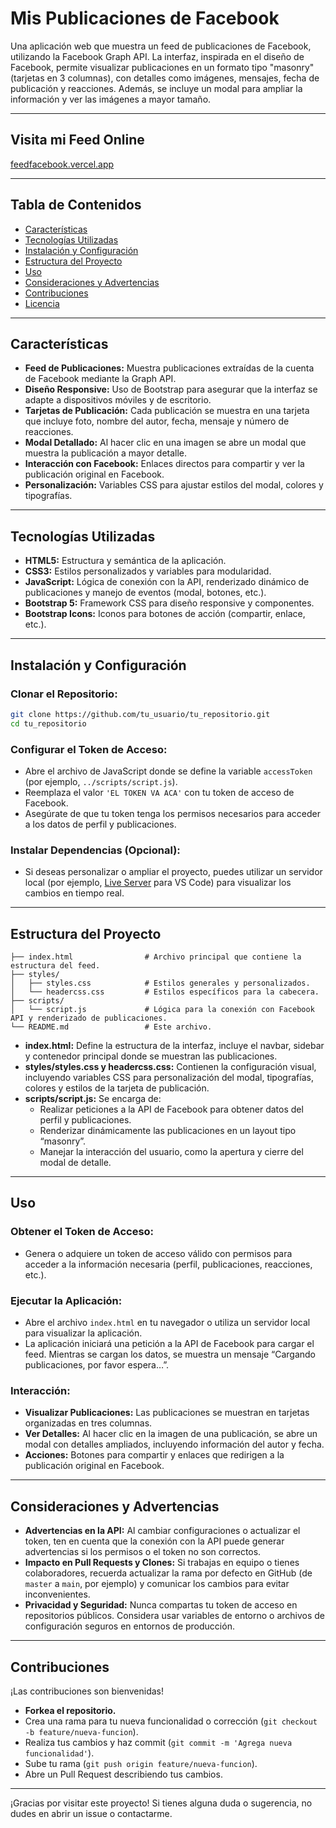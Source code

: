 
# Mis Publicaciones de Facebook

Una aplicación web que muestra un feed de publicaciones de Facebook, utilizando la Facebook Graph API. La interfaz, inspirada en el diseño de Facebook, permite visualizar publicaciones en un formato tipo "masonry" (tarjetas en 3 columnas), con detalles como imágenes, mensajes, fecha de publicación y reacciones. Además, se incluye un modal para ampliar la información y ver las imágenes a mayor tamaño.

---

## Visita mi Feed Online

[feedfacebook.vercel.app](https://feedfacebook.vercel.app)

---

## Tabla de Contenidos
- [Características](#características)
- [Tecnologías Utilizadas](#tecnologías-utilizadas)
- [Instalación y Configuración](#instalación-y-configuración)
- [Estructura del Proyecto](#estructura-del-proyecto)
- [Uso](#uso)
- [Consideraciones y Advertencias](#consideraciones-y-advertencias)
- [Contribuciones](#contribuciones)
- [Licencia](#licencia)

---

## Características
- **Feed de Publicaciones:** Muestra publicaciones extraídas de la cuenta de Facebook mediante la Graph API.
- **Diseño Responsive:** Uso de Bootstrap para asegurar que la interfaz se adapte a dispositivos móviles y de escritorio.
- **Tarjetas de Publicación:** Cada publicación se muestra en una tarjeta que incluye foto, nombre del autor, fecha, mensaje y número de reacciones.
- **Modal Detallado:** Al hacer clic en una imagen se abre un modal que muestra la publicación a mayor detalle.
- **Interacción con Facebook:** Enlaces directos para compartir y ver la publicación original en Facebook.
- **Personalización:** Variables CSS para ajustar estilos del modal, colores y tipografías.

---

## Tecnologías Utilizadas
- **HTML5:** Estructura y semántica de la aplicación.
- **CSS3:** Estilos personalizados y variables para modularidad.
- **JavaScript:** Lógica de conexión con la API, renderizado dinámico de publicaciones y manejo de eventos (modal, botones, etc.).
- **Bootstrap 5:** Framework CSS para diseño responsive y componentes.
- **Bootstrap Icons:** Iconos para botones de acción (compartir, enlace, etc.).

---

## Instalación y Configuración

### Clonar el Repositorio:
```bash
git clone https://github.com/tu_usuario/tu_repositorio.git
cd tu_repositorio

```

### Configurar el Token de Acceso:
- Abre el archivo de JavaScript donde se define la variable `accessToken` (por ejemplo, `../scripts/script.js`).
- Reemplaza el valor `'EL TOKEN VA ACA'` con tu token de acceso de Facebook.
- Asegúrate de que tu token tenga los permisos necesarios para acceder a los datos de perfil y publicaciones.

### Instalar Dependencias (Opcional):
- Si deseas personalizar o ampliar el proyecto, puedes utilizar un servidor local (por ejemplo, [Live Server](https://marketplace.visualstudio.com/items?itemName=ritwickdey.LiveServer) para VS Code) para visualizar los cambios en tiempo real.

---

## Estructura del Proyecto

```
├── index.html                # Archivo principal que contiene la estructura del feed.
├── styles/
│   ├── styles.css            # Estilos generales y personalizados.
│   └── headercss.css         # Estilos específicos para la cabecera.
├── scripts/
│   └── script.js             # Lógica para la conexión con Facebook API y renderizado de publicaciones.
└── README.md                 # Este archivo.
```

- **index.html:** Define la estructura de la interfaz, incluye el navbar, sidebar y contenedor principal donde se muestran las publicaciones.
- **styles/styles.css y headercss.css:** Contienen la configuración visual, incluyendo variables CSS para personalización del modal, tipografías, colores y estilos de la tarjeta de publicación.
- **scripts/script.js:** Se encarga de:
  - Realizar peticiones a la API de Facebook para obtener datos del perfil y publicaciones.
  - Renderizar dinámicamente las publicaciones en un layout tipo “masonry”.
  - Manejar la interacción del usuario, como la apertura y cierre del modal de detalle.

---

## Uso

### Obtener el Token de Acceso:
- Genera o adquiere un token de acceso válido con permisos para acceder a la información necesaria (perfil, publicaciones, reacciones, etc.).

### Ejecutar la Aplicación:
- Abre el archivo `index.html` en tu navegador o utiliza un servidor local para visualizar la aplicación.
- La aplicación iniciará una petición a la API de Facebook para cargar el feed. Mientras se cargan los datos, se muestra un mensaje “Cargando publicaciones, por favor espera…”.

### Interacción:
- **Visualizar Publicaciones:** Las publicaciones se muestran en tarjetas organizadas en tres columnas.
- **Ver Detalles:** Al hacer clic en la imagen de una publicación, se abre un modal con detalles ampliados, incluyendo información del autor y fecha.
- **Acciones:** Botones para compartir y enlaces que redirigen a la publicación original en Facebook.

---

## Consideraciones y Advertencias
- **Advertencias en la API:** Al cambiar configuraciones o actualizar el token, ten en cuenta que la conexión con la API puede generar advertencias si los permisos o el token no son correctos.
- **Impacto en Pull Requests y Clones:** Si trabajas en equipo o tienes colaboradores, recuerda actualizar la rama por defecto en GitHub (de `master` a `main`, por ejemplo) y comunicar los cambios para evitar inconvenientes.
- **Privacidad y Seguridad:** Nunca compartas tu token de acceso en repositorios públicos. Considera usar variables de entorno o archivos de configuración seguros en entornos de producción.

---

## Contribuciones
¡Las contribuciones son bienvenidas!
- **Forkea el repositorio.**
- Crea una rama para tu nueva funcionalidad o corrección (`git checkout -b feature/nueva-funcion`).
- Realiza tus cambios y haz commit (`git commit -m 'Agrega nueva funcionalidad'`).
- Sube tu rama (`git push origin feature/nueva-funcion`).
- Abre un Pull Request describiendo tus cambios.

---

¡Gracias por visitar este proyecto! Si tienes alguna duda o sugerencia, no dudes en abrir un issue o contactarme.
```

